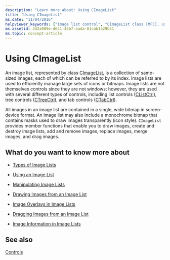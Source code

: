 ```yaml
---
description: "Learn more about: Using CImageList"
title: "Using CImageList"
ms.date: "11/04/2016"
helpviewer_keywords: ["image list control", "CImageList class [MFC], using"]
ms.assetid: 3d2a909e-d641-46b7-aada-81cab1a29b41
ms.topic: concept-article
---
```

# Using CImageList

An image list, represented by class [CImageList](../mfc/reference/cimagelist-class.md), is a collection of same-sized images, each of which can be referred to by its index. Image lists are used to efficiently manage large sets of icons or bitmaps. Image lists are not themselves controls since they are not windows; however, they are used with several different types of controls, including list controls ([CListCtrl](../mfc/reference/clistctrl-class.md)), tree controls ([CTreeCtrl](../mfc/reference/ctreectrl-class.md)), and tab controls ([CTabCtrl](../mfc/reference/ctabctrl-class.md)).

All images in an image list are contained in a single, wide bitmap in screen-device format. An image list may also include a monochrome bitmap that contains masks used to draw images transparently (icon style). `CImageList` provides member functions that enable you to draw images, create and destroy image lists, add and remove images, replace images, merge images, and drag images.

## What do you want to know more about

- [Types of Image Lists](../mfc/types-of-image-lists.md)

- [Using an Image List](../mfc/using-an-image-list.md)

- [Manipulating Image Lists](../mfc/manipulating-image-lists.md)

- [Drawing Images from an Image List](../mfc/drawing-images-from-an-image-list.md)

- [Image Overlays in Image Lists](../mfc/image-overlays-in-image-lists.md)

- [Dragging Images from an Image List](../mfc/dragging-images-from-an-image-list.md)

- [Image Information in Image Lists](../mfc/image-information-in-image-lists.md)

## See also

[Controls](../mfc/controls-mfc.md)
